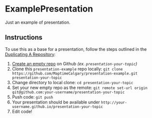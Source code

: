 # ExamplePresentation
Just an example of presentation.

## Instructions

To use this as a base for a presentation, follow the steps outlined in the [Duplicating A Repository](https://help.github.com/articles/duplicating-a-repository/):

1. [Create an empty repo](https://github.com/new) on Github _(ex. `presentation-your-topic`)_
1. Clone this `presentation-example` repo locally: `git clone https://github.com/MaptimeCalgary/presentation-example.git presentation-your-topic`
1. Change directory to local clone: `cd presentation-your-topic`
1. Set your new empty repo as the remote: `git remote set-url origin git@github.com:your-username/presentation-your-topic`
1. Push code: `git push`
1. Your presentation should be available under `http://your-username.github.io/presentation-your-topic`
1. Edit code!
